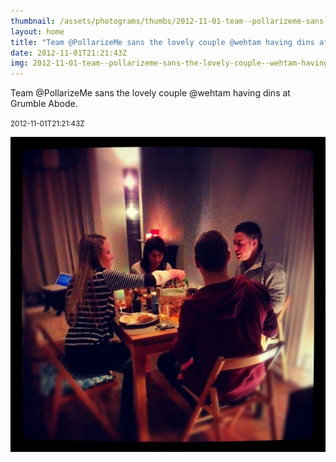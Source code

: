 ```yaml
---
thumbnail: /assets/photograms/thumbs/2012-11-01-team--pollarizeme-sans-the-lovely-couple--wehtam-having-dins-at-grumble-abode-.png
layout: home
title: "Team @PollarizeMe sans the lovely couple @wehtam having dins at Grumble Abode."
date: 2012-11-01T21:21:43Z
img: 2012-11-01-team--pollarizeme-sans-the-lovely-couple--wehtam-having-dins-at-grumble-abode-.jpg
---
```


Team @PollarizeMe sans the lovely couple @wehtam having dins at Grumble Abode.

<small>2012-11-01T21:21:43Z</small>

![Team @PollarizeMe sans the lovely couple @wehtam having dins at Grumble Abode.](/assets/photograms/original/2012-11-01-team--pollarizeme-sans-the-lovely-couple--wehtam-having-dins-at-grumble-abode-.jpg)

